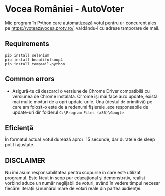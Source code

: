 # Vocea României - AutoVoter
Mic program în Python care automatizează votul pentru un concurent ales pe https://voteazavocea.protv.ro/, validându-l cu adrese temporare de mail.
## Requirements
```
pip install selenium
pip install beautifulsoup4
pip install tempmail-python
```
## Common errors
- Asigură-te că descarci o versiune de Chrome Driver compatibilă cu versiunea de Chrome instalată.
Chrome îşi mai face auto update, există mai multe moduri de a opri update-urile. Una (destul de primitivă) pe care am folosit-o este de a redenumi fişierele .exe responsabile de update-uri din folderul ``C:\Program Files (x86)\Google``

## Eficienţă
În formatul actual, votul durează aprox. 15 secunde, dar duratele de sleep pot fi ajustate.
## DISCLAIMER
Nu îmi asum responsabilitatea pentru scopurile în care este utilizat programul. Este făcut în scop pur educaţional şi demonstrativ, realist vorbind aduce un număr neglijabil de voturi, având în vedere timpul necesar fiecărei iteraţii şi numărul mare de voturi reale din partea audienţei.
